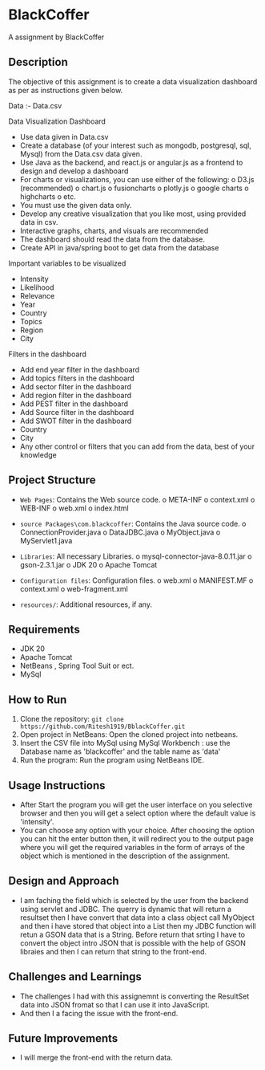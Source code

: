# BlackCoffer
A assignment by BlackCoffer

## Description
The objective of this assignment is to create a data visualization dashboard as per as instructions given below.
 
Data :- Data.csv
 
Data Visualization Dashboard
 - Use data given in Data.csv
 - Create a database (of your interest such as mongodb, postgresql, sql, Mysql) from the Data.csv data given.
 - Use Java as the backend, and react.js or angular.js as a frontend to design and develop a dashboard
 - For charts or visualizations, you can use either of the following:
	o   D3.js (recommended)
	o   chart.js
	o   fusioncharts
	o   plotly.js
	o   google charts
	o   highcharts
	o   etc.
 - You must use the given data only.
 - Develop any creative visualization that you like most, using provided data in csv.
 - Interactive graphs, charts, and visuals are recommended
 - The dashboard should read the data from the database.
 - Create API in java/spring boot to get data from the database

Important variables to be visualized
 - Intensity
 - Likelihood
 - Relevance
 - Year
 - Country
 - Topics
 - Region
 - City

Filters in the dashboard
 - Add end year filter in the dashboard
 - Add topics filters in the dashboard
 - Add sector filter in the dashboard
 - Add region filter in the dashboard
 - Add PEST filter in the dashboard
 - Add Source filter in the dashboard
 - Add SWOT filter in the dashboard
 - Country
 - City
 - Any other control or filters that you can add from the data, best of your knowledge

## Project Structure
- `Web Pages`: Contains the Web source code.
		o  META-INF
			o  context.xml
		o  WEB-INF
			o web.xml
		o  index.html

- `source Packages\com.blackcoffer`: Contains the Java source code.
		o  ConnectionProvider.java
		o  DataJDBC.java
		o  MyObject.java
		o  MyServlet1.java

- `Libraries`: All necessary Libraries.
		o  mysql-connector-java-8.0.11.jar
		o  gson-2.3.1.jar
		o  JDK 20
		o  Apache Tomcat
	
- `Configuration files`: Configuration files.
		o  web.xml
		o  MANIFEST.MF
		o  context.xml
		o  web-fragment.xml


- `resources/`: Additional resources, if any.

## Requirements
- JDK 20
- Apache Tomcat
- NetBeans , Spring Tool Suit or ect.
- MySql

## How to Run
1. Clone the repository: `git clone https://github.com/Ritesh1919/BblackCoffer.git`
2. Open project in NetBeans: Open the cloned project into netbeans.
3. Insert the CSV file into MySql using MySql Workbench : use the Database name as 'blackcoffer' and the table name as 'data'
4. Run the program: Run the program using NetBeans IDE.

## Usage Instructions
- After Start the program you will get the user interface on you selective browser and then you will get a select option where the default value is 'intensity'.
- You can choose any option with your choice.  After choosing the option you can hit the enter button then,
  it will redirect you to the output page where you will get the required variables in the form of arrays of 
  the object which is mentioned in the description of the assignment.

## Design and Approach
- I am faching the field which is selected by the user from the backend using servlet and JDBC. The querry is dynamic that will return a resultset then I have convert
  that data into a class object call MyObject and then i have stored that object into a List<MyObject> then my JDBC function will retun a GSON data that is a String.
  Before return that srting I have to convert the object intro JSON that is possible with the help of GSON libraies and then I can return that string to the front-end.

## Challenges and Learnings
- The challenges I had with this assignemnt is converting the ResultSet data into JSON fromat so that I can use it into JavaScript.
- And then I a facing the issue with the front-end.  


## Future Improvements
- I will merge the front-end with the return data. 

